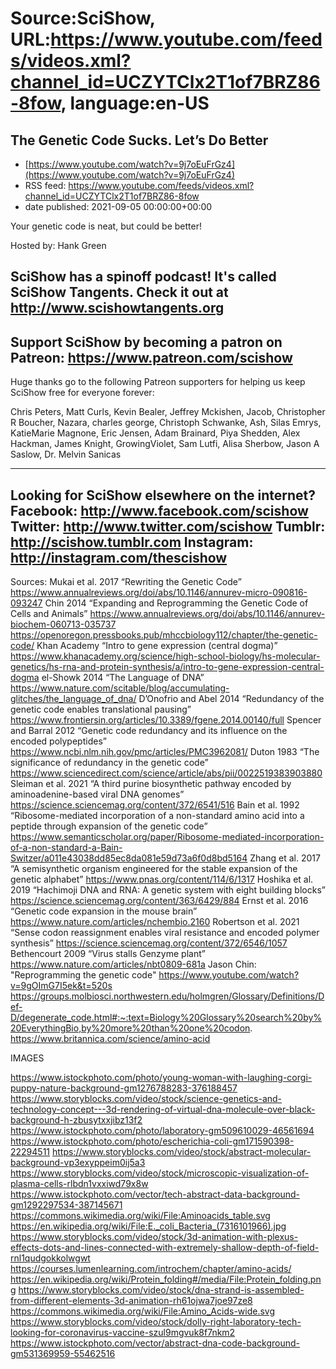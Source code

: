 # Source:SciShow, URL:https://www.youtube.com/feeds/videos.xml?channel_id=UCZYTClx2T1of7BRZ86-8fow, language:en-US

## The Genetic Code Sucks. Let’s Do Better
 - [https://www.youtube.com/watch?v=9j7oEuFrGz4](https://www.youtube.com/watch?v=9j7oEuFrGz4)
 - RSS feed: https://www.youtube.com/feeds/videos.xml?channel_id=UCZYTClx2T1of7BRZ86-8fow
 - date published: 2021-09-05 00:00:00+00:00

Your genetic code is neat, but could be better!

Hosted by: Hank Green

SciShow has a spinoff podcast! It's called SciShow Tangents. Check it out at http://www.scishowtangents.org
----------
Support SciShow by becoming a patron on Patreon: https://www.patreon.com/scishow
----------
Huge thanks go to the following Patreon supporters for helping us keep SciShow free for everyone forever:

Chris Peters, Matt Curls, Kevin Bealer, Jeffrey Mckishen, Jacob, Christopher R Boucher, Nazara, charles george, Christoph Schwanke, Ash, Silas Emrys, KatieMarie Magnone, Eric Jensen, Adam Brainard, Piya Shedden, Alex Hackman, James Knight, GrowingViolet, Sam Lutfi, Alisa Sherbow, Jason A Saslow, Dr. Melvin Sanicas

----------
Looking for SciShow elsewhere on the internet?
Facebook: http://www.facebook.com/scishow
Twitter: http://www.twitter.com/scishow
Tumblr: http://scishow.tumblr.com
Instagram: http://instagram.com/thescishow
----------
Sources:
Mukai et al. 2017 “Rewriting the Genetic Code” https://www.annualreviews.org/doi/abs/10.1146/annurev-micro-090816-093247 
Chin 2014 “Expanding and Reprogramming the Genetic Code of Cells and Animals” 
https://www.annualreviews.org/doi/abs/10.1146/annurev-biochem-060713-035737 
https://openoregon.pressbooks.pub/mhccbiology112/chapter/the-genetic-code/ 
Khan Academy “Intro to gene expression (central dogma)” https://www.khanacademy.org/science/high-school-biology/hs-molecular-genetics/hs-rna-and-protein-synthesis/a/intro-to-gene-expression-central-dogma 
el-Showk 2014 “The Language of DNA” https://www.nature.com/scitable/blog/accumulating-glitches/the_language_of_dna/ 
D’Onofrio and Abel 2014 “Redundancy of the genetic code enables translational pausing” https://www.frontiersin.org/articles/10.3389/fgene.2014.00140/full 
Spencer and Barral 2012 “Genetic code redundancy and its influence on the encoded polypeptides” https://www.ncbi.nlm.nih.gov/pmc/articles/PMC3962081/ 
Duton 1983 “The significance of redundancy in the genetic code” https://www.sciencedirect.com/science/article/abs/pii/0022519383903880 
Sleiman et al. 2021 “A third purine biosynthetic pathway encoded by aminoadenine-based viral DNA genomes” https://science.sciencemag.org/content/372/6541/516 
Bain et al. 1992 “Ribosome-mediated incorporation of a non-standard amino acid into a peptide through expansion of the genetic code” https://www.semanticscholar.org/paper/Ribosome-mediated-incorporation-of-a-non-standard-a-Bain-Switzer/a011e43038dd85ec8da081e59d73a6f0d8bd5164 
Zhang et al. 2017 “A semisynthetic organism engineered for the stable expansion of the genetic alphabet” https://www.pnas.org/content/114/6/1317 
Hoshika et al. 2019 “Hachimoji DNA and RNA: A genetic system with eight building blocks” https://science.sciencemag.org/content/363/6429/884 
Ernst et al. 2016 “Genetic code expansion in the mouse brain” https://www.nature.com/articles/nchembio.2160 
Robertson et al. 2021 “Sense codon reassignment enables viral resistance and encoded polymer synthesis” https://science.sciencemag.org/content/372/6546/1057 
Bethencourt 2009 “Virus stalls Genzyme plant” https://www.nature.com/articles/nbt0809-681a 
Jason Chin: "Reprogramming the genetic code" https://www.youtube.com/watch?v=9gOImG7I5ek&t=520s 
https://groups.molbiosci.northwestern.edu/holmgren/Glossary/Definitions/Def-D/degenerate_code.html#:~:text=Biology%20Glossary%20search%20by%20EverythingBio,by%20more%20than%20one%20codon. 
https://www.britannica.com/science/amino-acid

IMAGES

https://www.istockphoto.com/photo/young-woman-with-laughing-corgi-puppy-nature-background-gm1276788283-376188457
https://www.storyblocks.com/video/stock/science-genetics-and-technology-concept---3d-rendering-of-virtual-dna-molecule-over-black-background-h-zbusytxxjibz13f2
https://www.istockphoto.com/photo/laboratory-gm509610029-46561694
https://www.istockphoto.com/photo/escherichia-coli-gm171590398-22294511
https://www.storyblocks.com/video/stock/abstract-molecular-background-vp3exyppeim0ij5a3
https://www.storyblocks.com/video/stock/microscopic-visualization-of-plasma-cells-rlbdn1vxxiwd79x8w
https://www.istockphoto.com/vector/tech-abstract-data-background-gm1292297534-387145671
https://commons.wikimedia.org/wiki/File:Aminoacids_table.svg
https://en.wikipedia.org/wiki/File:E._coli_Bacteria_(7316101966).jpg
https://www.storyblocks.com/video/stock/3d-animation-with-plexus-effects-dots-and-lines-connected-with-extremely-shallow-depth-of-field-rnl1qudgokkolwgwt
https://courses.lumenlearning.com/introchem/chapter/amino-acids/
https://en.wikipedia.org/wiki/Protein_folding#/media/File:Protein_folding.png
https://www.storyblocks.com/video/stock/dna-strand-is-assembled-from-different-elements-3d-animation-rh61ojwa7joe97ze8
https://commons.wikimedia.org/wiki/File:Amino_Acids-wide.svg
https://www.storyblocks.com/video/stock/dolly-right-laboratory-tech-looking-for-coronavirus-vaccine-szul9mgvuk8f7nkm2
https://www.istockphoto.com/vector/abstract-dna-code-background-gm531369959-55462516

